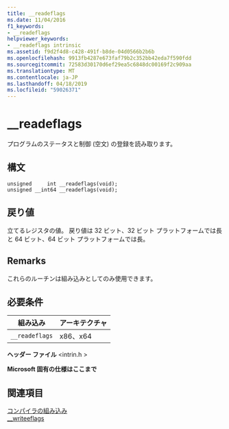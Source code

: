 ```yaml
---
title: __readeflags
ms.date: 11/04/2016
f1_keywords:
- __readeflags
helpviewer_keywords:
- __readeflags intrinsic
ms.assetid: f9d2f4d8-c428-491f-b8de-04d0566b2b6b
ms.openlocfilehash: 9913fb4287e673faf79b2c352bb42eda7f590fdd
ms.sourcegitcommit: 72583d30170d6ef29ea5c6848dc00169f2c909aa
ms.translationtype: MT
ms.contentlocale: ja-JP
ms.lasthandoff: 04/18/2019
ms.locfileid: "59026371"
---
```

# <a name="readeflags"></a>__readeflags

プログラムのステータスと制御 (空文) の登録を読み取ります。

## <a name="syntax"></a>構文

```
unsigned     int __readeflags(void);
unsigned __int64 __readeflags(void);
```

## <a name="return-value"></a>戻り値

立てるレジスタの値。 戻り値は 32 ビット、32 ビット プラットフォームでは長と 64 ビット、64 ビット プラットフォームでは長。

## <a name="remarks"></a>Remarks

これらのルーチンは組み込みとしてのみ使用できます。

## <a name="requirements"></a>必要条件

|組み込み|アーキテクチャ|
|---------------|------------------|
|`__readeflags`|x86、x64|

**ヘッダー ファイル** \<intrin.h >

**Microsoft 固有の仕様はここまで**

## <a name="see-also"></a>関連項目

[コンパイラの組み込み](../intrinsics/compiler-intrinsics.md)<br/>
[__writeeflags](../intrinsics/writeeflags.md)